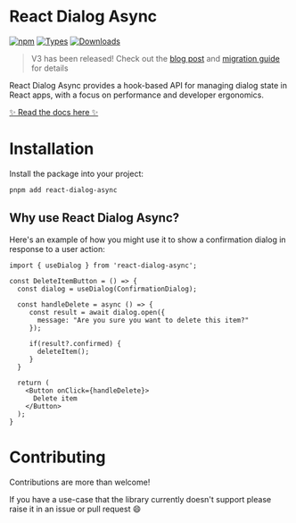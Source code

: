 # React Dialog Async

[![npm](https://img.shields.io/npm/v/react-dialog-async)](https://www.npmjs.com/package/react-dialog-async)
[![Types](https://img.shields.io/npm/types/react-dialog-async.svg)](https://www.npmjs.com/package/react-dialog-async)
[![Downloads](https://img.shields.io/npm/dt/react-dialog-async.svg)](https://www.npmjs.com/package/react-dialog-async)

> V3 has been released! Check out the [blog post](https://react-dialog-async.a16n.dev/blog/2025-10-04-release-3-0-0/) and [migration guide](https://react-dialog-async.a16n.dev/guides/v3-migration/) for details

React Dialog Async provides a hook-based API for managing dialog state in React apps, with a focus on performance and developer ergonomics.

[✨ Read the docs here ✨](https://react-dialog-async.a16n.dev)

# Installation

Install the package into your project:
```bash
pnpm add react-dialog-async
```

## Why use React Dialog Async?

Here's an example of how you might use it to show a confirmation dialog in response to a user action:

```tsx
import { useDialog } from 'react-dialog-async';

const DeleteItemButton = () => {
  const dialog = useDialog(ConfirmationDialog);

  const handleDelete = async () => {
     const result = await dialog.open({
       message: "Are you sure you want to delete this item?"
     });

     if(result?.confirmed) {
       deleteItem();
     }
  }

  return (
    <Button onClick={handleDelete}>
      Delete item
    </Button>
  );
}
```


# Contributing
Contributions are more than welcome!

If you have a use-case that the library currently doesn't support please raise it in an issue or pull request 😄
